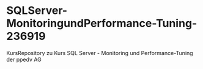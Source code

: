 # SQLServer-MonitoringundPerformance-Tuning-236919
KursRepository zu Kurs SQL Server - Monitoring und Performance-Tuning  der ppedv AG
